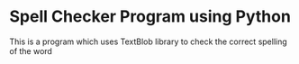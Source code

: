 # Spell Checker Program using Python

This is a program which uses TextBlob library to check the correct spelling of the word